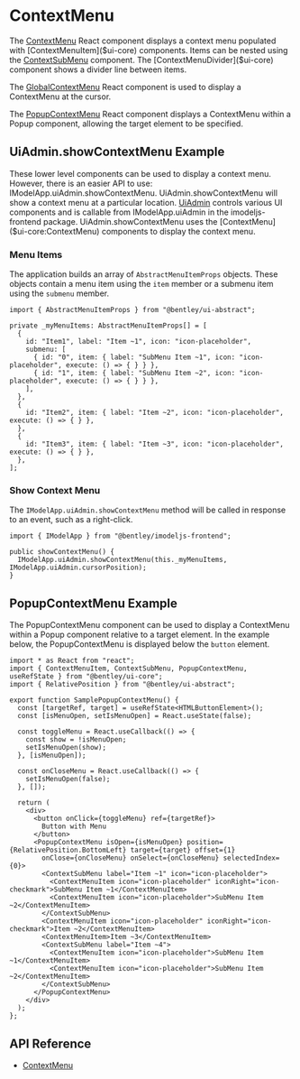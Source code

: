 # ContextMenu

The [ContextMenu]($ui-core) React component displays a context menu populated with [ContextMenuItem]($ui-core) components.
Items can be nested using the [ContextSubMenu]($ui-core) component.
The [ContextMenuDivider]($ui-core) component shows a divider line between items.

The [GlobalContextMenu]($ui-core) React component is used to display a ContextMenu at the cursor.

The [PopupContextMenu]($ui-core) React component displays a ContextMenu within a Popup component, allowing the target element to be specified.

## UiAdmin.showContextMenu Example

These lower level components can be used to display a context menu.
However, there is an easier API to use: IModelApp.uiAdmin.showContextMenu.
UiAdmin.showContextMenu will show a context menu at a particular location.
[UiAdmin]($ui-abstract) controls various UI components and is callable from IModelApp.uiAdmin in the imodeljs-frontend package.
UiAdmin.showContextMenu uses the [ContextMenu]($ui-core:ContextMenu) components to display the context menu.

### Menu Items

The application builds an array of `AbstractMenuItemProps` objects.
These objects contain a menu item using the `item` member
or a submenu item using the `submenu` member.

```tsx
import { AbstractMenuItemProps } from "@bentley/ui-abstract";

private _myMenuItems: AbstractMenuItemProps[] = [
  {
    id: "Item1", label: "Item ~1", icon: "icon-placeholder",
    submenu: [
      { id: "0", item: { label: "SubMenu Item ~1", icon: "icon-placeholder", execute: () => { } } },
      { id: "1", item: { label: "SubMenu Item ~2", icon: "icon-placeholder", execute: () => { } } },
    ],
  },
  {
    id: "Item2", item: { label: "Item ~2", icon: "icon-placeholder", execute: () => { } },
  },
  {
    id: "Item3", item: { label: "Item ~3", icon: "icon-placeholder", execute: () => { } },
  },
];
```

### Show Context Menu

The `IModelApp.uiAdmin.showContextMenu` method will be called in response to an
event, such as a right-click.

```tsx
import { IModelApp } from "@bentley/imodeljs-frontend";

public showContextMenu() {
  IModelApp.uiAdmin.showContextMenu(this._myMenuItems, IModelApp.uiAdmin.cursorPosition);
}
```

## PopupContextMenu Example

The PopupContextMenu component can be used to display a ContextMenu within a Popup component  relative to a target element.
In the example below, the PopupContextMenu is displayed below the `button` element.

```tsx
import * as React from "react";
import { ContextMenuItem, ContextSubMenu, PopupContextMenu, useRefState } from "@bentley/ui-core";
import { RelativePosition } from "@bentley/ui-abstract";

export function SamplePopupContextMenu() {
  const [targetRef, target] = useRefState<HTMLButtonElement>();
  const [isMenuOpen, setIsMenuOpen] = React.useState(false);

  const toggleMenu = React.useCallback(() => {
    const show = !isMenuOpen;
    setIsMenuOpen(show);
  }, [isMenuOpen]);

  const onCloseMenu = React.useCallback(() => {
    setIsMenuOpen(false);
  }, []);

  return (
    <div>
      <button onClick={toggleMenu} ref={targetRef}>
        Button with Menu
      </button>
      <PopupContextMenu isOpen={isMenuOpen} position={RelativePosition.BottomLeft} target={target} offset={1}
        onClose={onCloseMenu} onSelect={onCloseMenu} selectedIndex={0}>
        <ContextSubMenu label="Item ~1" icon="icon-placeholder">
          <ContextMenuItem icon="icon-placeholder" iconRight="icon-checkmark">SubMenu Item ~1</ContextMenuItem>
          <ContextMenuItem icon="icon-placeholder">SubMenu Item ~2</ContextMenuItem>
        </ContextSubMenu>
        <ContextMenuItem icon="icon-placeholder" iconRight="icon-checkmark">Item ~2</ContextMenuItem>
        <ContextMenuItem>Item ~3</ContextMenuItem>
        <ContextSubMenu label="Item ~4">
          <ContextMenuItem icon="icon-placeholder">SubMenu Item ~1</ContextMenuItem>
          <ContextMenuItem icon="icon-placeholder">SubMenu Item ~2</ContextMenuItem>
        </ContextSubMenu>
      </PopupContextMenu>
    </div>
  );
};
```

## API Reference

* [ContextMenu]($ui-core:ContextMenu)
